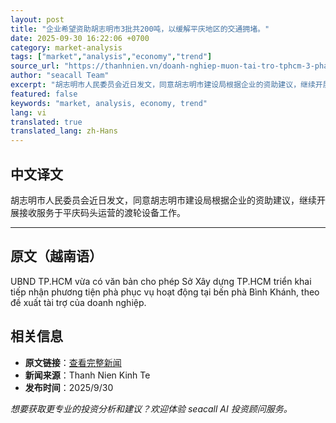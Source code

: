 ```yaml
---
layout: post
title: "企业希望资助胡志明市3批共200吨，以缓解平庆地区的交通拥堵。"
date: 2025-09-30 16:22:06 +0700
category: market-analysis
tags: ["market","analysis","economy","trend"]
source_url: "https://thanhnien.vn/doanh-nghiep-muon-tai-tro-tphcm-3-pha-200-tan-giam-un-tac-pha-binh-khanh-185250930170811788.htm"
author: "seacall Team"
excerpt: "胡志明市人民委员会近日发文，同意胡志明市建设局根据企业的资助建议，继续开展接收服务于平庆码头运营的渡轮设备工作。..."
featured: false
keywords: "market, analysis, economy, trend"
lang: vi
translated: true
translated_lang: zh-Hans
---
```


## 中文译文

胡志明市人民委员会近日发文，同意胡志明市建设局根据企业的资助建议，继续开展接收服务于平庆码头运营的渡轮设备工作。

---

## 原文（越南语）

UBND TP.HCM vừa c&oacute; văn bản cho ph&eacute;p Sở X&acirc;y dựng TP.HCM triển khai tiếp nhận phương tiện ph&agrave; phục vụ hoạt động tại bến ph&agrave; B&igrave;nh Kh&aacute;nh, theo đề xuất t&agrave;i trợ của doanh nghiệp.

## 相关信息

- **原文链接**：[查看完整新闻](https://thanhnien.vn/doanh-nghiep-muon-tai-tro-tphcm-3-pha-200-tan-giam-un-tac-pha-binh-khanh-185250930170811788.htm)
- **新闻来源**：Thanh Nien Kinh Te
- **发布时间**：2025/9/30

*想要获取更专业的投资分析和建议？欢迎体验 seacall AI 投资顾问服务。*
